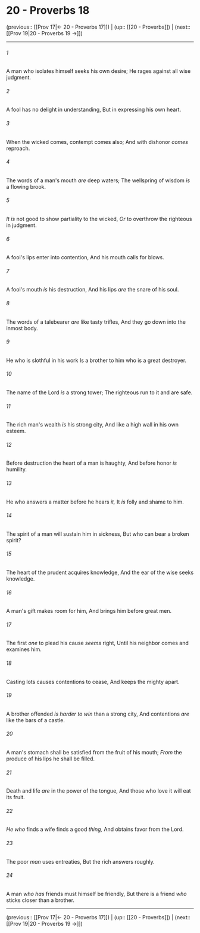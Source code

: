 # 20 - Proverbs 18

(previous:: [[Prov 17|← 20 - Proverbs 17]]) | (up:: [[20 - Proverbs]]) | (next:: [[Prov 19|20 - Proverbs 19 →]])

***


###### 1 
A man who isolates himself seeks his own desire; He rages against all wise judgment. 

###### 2 
A fool has no delight in understanding, But in expressing his own heart. 

###### 3 
When the wicked comes, contempt comes also; And with dishonor _comes_ reproach. 

###### 4 
The words of a man's mouth _are_ deep waters; The wellspring of wisdom _is_ a flowing brook. 

###### 5 
_It is_ not good to show partiality to the wicked, _Or_ to overthrow the righteous in judgment. 

###### 6 
A fool's lips enter into contention, And his mouth calls for blows. 

###### 7 
A fool's mouth _is_ his destruction, And his lips _are_ the snare of his soul. 

###### 8 
The words of a talebearer _are_ like tasty trifles, And they go down into the inmost body. 

###### 9 
He who is slothful in his work Is a brother to him who is a great destroyer. 

###### 10 
The name of the Lord _is_ a strong tower; The righteous run to it and are safe. 

###### 11 
The rich man's wealth _is_ his strong city, And like a high wall in his own esteem. 

###### 12 
Before destruction the heart of a man is haughty, And before honor _is_ humility. 

###### 13 
He who answers a matter before he hears _it,_ It _is_ folly and shame to him. 

###### 14 
The spirit of a man will sustain him in sickness, But who can bear a broken spirit? 

###### 15 
The heart of the prudent acquires knowledge, And the ear of the wise seeks knowledge. 

###### 16 
A man's gift makes room for him, And brings him before great men. 

###### 17 
The first _one_ to plead his cause _seems_ right, Until his neighbor comes and examines him. 

###### 18 
Casting lots causes contentions to cease, And keeps the mighty apart. 

###### 19 
A brother offended _is harder to win_ than a strong city, And contentions _are_ like the bars of a castle. 

###### 20 
A man's stomach shall be satisfied from the fruit of his mouth; _From_ the produce of his lips he shall be filled. 

###### 21 
Death and life _are_ in the power of the tongue, And those who love it will eat its fruit. 

###### 22 
_He who_ finds a wife finds a good _thing,_ And obtains favor from the Lord. 

###### 23 
The poor _man_ uses entreaties, But the rich answers roughly. 

###### 24 
A man _who has_ friends must himself be friendly, But there is a friend _who_ sticks closer than a brother.

***

(previous:: [[Prov 17|← 20 - Proverbs 17]]) | (up:: [[20 - Proverbs]]) | (next:: [[Prov 19|20 - Proverbs 19 →]])
